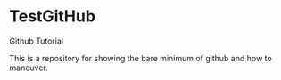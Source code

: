 # TestGitHub
Github Tutorial

This is a repository for showing the bare minimum of github and how to maneuver.


